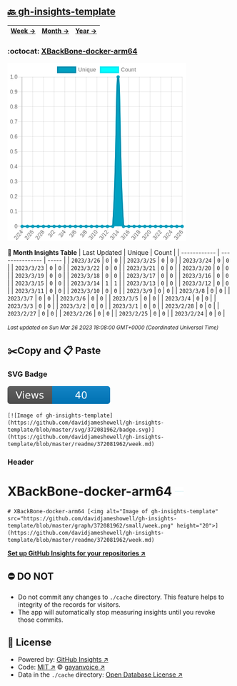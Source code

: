 ## [🔙 gh-insights-template](https://github.com/davidjameshowell/gh-insights-template)
| [**Week →**](https://github.com/davidjameshowell/gh-insights-template/blob/master/readme/372081962/week.md) | [**Month →**](https://github.com/davidjameshowell/gh-insights-template/blob/master/readme/372081962/month.md) | [**Year →**](https://github.com/davidjameshowell/gh-insights-template/blob/master/readme/372081962/year.md) |
 | ------------ | --------------- | ----- |

### :octocat: [XBackBone-docker-arm64](https://github.com/davidjameshowell/XBackBone-docker-arm64)
![Image of gh-insights-template](https://github.com/davidjameshowell/gh-insights-template/blob/master/graph/372081962/large/month.png)

**:calendar: Month Insights Table**
| Last Updated | Unique | Count |
 | ------------ | --------------- | ----- |
 | `2023/3/26` |  `0` | `0` |
 | `2023/3/25` |  `0` | `0` |
 | `2023/3/24` |  `0` | `0` |
 | `2023/3/23` |  `0` | `0` |
 | `2023/3/22` |  `0` | `0` |
 | `2023/3/21` |  `0` | `0` |
 | `2023/3/20` |  `0` | `0` |
 | `2023/3/19` |  `0` | `0` |
 | `2023/3/18` |  `0` | `0` |
 | `2023/3/17` |  `0` | `0` |
 | `2023/3/16` |  `0` | `0` |
 | `2023/3/15` |  `0` | `0` |
 | `2023/3/14` |  `1` | `1` |
 | `2023/3/13` |  `0` | `0` |
 | `2023/3/12` |  `0` | `0` |
 | `2023/3/11` |  `0` | `0` |
 | `2023/3/10` |  `0` | `0` |
 | `2023/3/9` |  `0` | `0` |
 | `2023/3/8` |  `0` | `0` |
 | `2023/3/7` |  `0` | `0` |
 | `2023/3/6` |  `0` | `0` |
 | `2023/3/5` |  `0` | `0` |
 | `2023/3/4` |  `0` | `0` |
 | `2023/3/3` |  `0` | `0` |
 | `2023/3/2` |  `0` | `0` |
 | `2023/3/1` |  `0` | `0` |
 | `2023/2/28` |  `0` | `0` |
 | `2023/2/27` |  `0` | `0` |
 | `2023/2/26` |  `0` | `0` |
 | `2023/2/25` |  `0` | `0` |
 | `2023/2/24` |  `0` | `0` |

<small><i>Last updated on Sun Mar 26 2023 18:08:00 GMT+0000 (Coordinated Universal Time)</i></small>

## ✂️Copy and 📋 Paste
### SVG Badge
[![Image of gh-insights-template](https://github.com/davidjameshowell/gh-insights-template/blob/master/svg/372081962/badge.svg)](https://github.com/davidjameshowell/gh-insights-template/blob/master/readme/372081962/week.md)
```readme
[![Image of gh-insights-template](https://github.com/davidjameshowell/gh-insights-template/blob/master/svg/372081962/badge.svg)](https://github.com/davidjameshowell/gh-insights-template/blob/master/readme/372081962/week.md)
```
### Header
# XBackBone-docker-arm64 [<img alt="Image of gh-insights-template" src="https://github.com/davidjameshowell/gh-insights-template/blob/master/graph/372081962/small/week.png" height="20">](https://github.com/davidjameshowell/gh-insights-template/blob/master/readme/372081962/week.md)
```readme
# XBackBone-docker-arm64 [<img alt="Image of gh-insights-template" src="https://github.com/davidjameshowell/gh-insights-template/blob/master/graph/372081962/small/week.png" height="20">](https://github.com/davidjameshowell/gh-insights-template/blob/master/readme/372081962/week.md)
```
[**Set up GitHub Insights for your repositories ↗️**](https://github.com/gayanvoice/github-insights)
## ⛔ DO NOT
- Do not commit any changes to `./cache` directory. This feature helps to integrity of the records for visitors.
- The app will automatically stop measuring insights until you revoke those commits.
## 📄 License
- Powered by: [GitHub Insights ↗️](https://github.com/gayanvoice/github-insights)
- Code: [MIT ↗️](./LICENSE) © [gayanvoice ↗️](https://github.com/gayanvoice)
- Data in the `./cache` directory: [Open Database License ↗️](https://opendatacommons.org/licenses/odbl/1-0/)